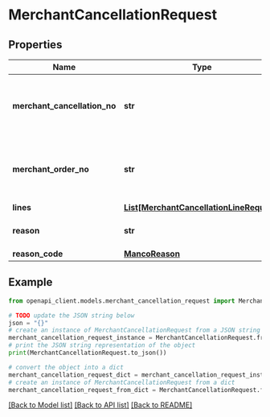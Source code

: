 # MerchantCancellationRequest


## Properties

Name | Type | Description | Notes
------------ | ------------- | ------------- | -------------
**merchant_cancellation_no** | **str** | The unique cancellation reference used by the Merchant (sku). | 
**merchant_order_no** | **str** | The unique order reference used by the Merchant (sku). | 
**lines** | [**List[MerchantCancellationLineRequest]**](MerchantCancellationLineRequest.md) |  | 
**reason** | **str** | Reason for cancellation (text). | [optional] 
**reason_code** | [**MancoReason**](MancoReason.md) |  | [optional] 

## Example

```python
from openapi_client.models.merchant_cancellation_request import MerchantCancellationRequest

# TODO update the JSON string below
json = "{}"
# create an instance of MerchantCancellationRequest from a JSON string
merchant_cancellation_request_instance = MerchantCancellationRequest.from_json(json)
# print the JSON string representation of the object
print(MerchantCancellationRequest.to_json())

# convert the object into a dict
merchant_cancellation_request_dict = merchant_cancellation_request_instance.to_dict()
# create an instance of MerchantCancellationRequest from a dict
merchant_cancellation_request_from_dict = MerchantCancellationRequest.from_dict(merchant_cancellation_request_dict)
```
[[Back to Model list]](../README.md#documentation-for-models) [[Back to API list]](../README.md#documentation-for-api-endpoints) [[Back to README]](../README.md)


